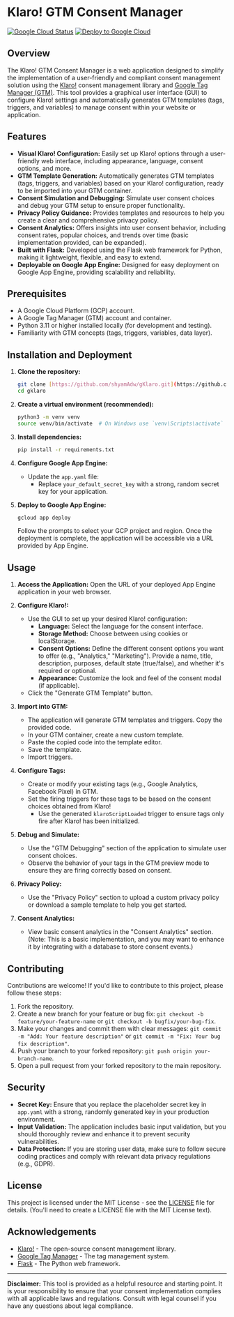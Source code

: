 # Klaro! GTM Consent Manager

[![Google Cloud Status](https://storage.googleapis.com/artlab-public.appspot.com/badges/badges-status.svg)](https://status.cloud.google.com/)
[![Deploy to Google Cloud](https://deploy.cloud.run/button.svg)](https://deploy.cloud.run/?git_repo=https://github.com/shyamAdw/gKlaro.git)

## Overview

The Klaro! GTM Consent Manager is a web application designed to simplify the implementation of a user-friendly and compliant consent management solution using the [Klaro!](https://kiprotect.com/docs/klaro/) consent management library and [Google Tag Manager (GTM)](https://tagmanager.google.com/). This tool provides a graphical user interface (GUI) to configure Klaro! settings and automatically generates GTM templates (tags, triggers, and variables) to manage consent within your website or application.

## Features

*   **Visual Klaro! Configuration:** Easily set up Klaro! options through a user-friendly web interface, including appearance, language, consent options, and more.
*   **GTM Template Generation:** Automatically generates GTM templates (tags, triggers, and variables) based on your Klaro! configuration, ready to be imported into your GTM container.
*   **Consent Simulation and Debugging:** Simulate user consent choices and debug your GTM setup to ensure proper functionality.
*   **Privacy Policy Guidance:** Provides templates and resources to help you create a clear and comprehensive privacy policy.
*   **Consent Analytics:** Offers insights into user consent behavior, including consent rates, popular choices, and trends over time (basic implementation provided, can be expanded).
*   **Built with Flask:** Developed using the Flask web framework for Python, making it lightweight, flexible, and easy to extend.
*   **Deployable on Google App Engine:** Designed for easy deployment on Google App Engine, providing scalability and reliability.

## Prerequisites

*   A Google Cloud Platform (GCP) account.
*   A Google Tag Manager (GTM) account and container.
*   Python 3.11 or higher installed locally (for development and testing).
*   Familiarity with GTM concepts (tags, triggers, variables, data layer).

## Installation and Deployment

1.  **Clone the repository:**

    ```bash
    git clone [https://github.com/shyamAdw/gKlaro.git](https://github.com/shyamAdw/gKlaro.git)
    cd gklaro
    ```

2.  **Create a virtual environment (recommended):**

    ```bash
    python3 -m venv venv
    source venv/bin/activate  # On Windows use `venv\Scripts\activate`
    ```

3.  **Install dependencies:**

    ```bash
    pip install -r requirements.txt
    ```

4.  **Configure Google App Engine:**
    *   Update the `app.yaml` file:
        *   Replace `your_default_secret_key` with a strong, random secret key for your application.

5.  **Deploy to Google App Engine:**

    ```bash
    gcloud app deploy
    ```

    Follow the prompts to select your GCP project and region. Once the deployment is complete, the application will be accessible via a URL provided by App Engine.

## Usage

1.  **Access the Application:** Open the URL of your deployed App Engine application in your web browser.

2.  **Configure Klaro!:**
    *   Use the GUI to set up your desired Klaro! configuration:
        *   **Language:** Select the language for the consent interface.
        *   **Storage Method:** Choose between using cookies or localStorage.
        *   **Consent Options:** Define the different consent options you want to offer (e.g., "Analytics," "Marketing"). Provide a name, title, description, purposes, default state (true/false), and whether it's required or optional.
        *   **Appearance:** Customize the look and feel of the consent modal (if applicable).
    *   Click the "Generate GTM Template" button.

3.  **Import into GTM:**
    *   The application will generate GTM templates and triggers. Copy the provided code.
    *   In your GTM container, create a new custom template.
    *   Paste the copied code into the template editor.
    *   Save the template.
    *   Import triggers.

4.  **Configure Tags:**
    *   Create or modify your existing tags (e.g., Google Analytics, Facebook Pixel) in GTM.
    *   Set the firing triggers for these tags to be based on the consent choices obtained from Klaro!
        *   Use the generated `klaroScriptLoaded` trigger to ensure tags only fire after Klaro! has been initialized.

5.  **Debug and Simulate:**
    *   Use the "GTM Debugging" section of the application to simulate user consent choices.
    *   Observe the behavior of your tags in the GTM preview mode to ensure they are firing correctly based on consent.

6.  **Privacy Policy:**
    *   Use the "Privacy Policy" section to upload a custom privacy policy or download a sample template to help you get started.

7.  **Consent Analytics:**
    *   View basic consent analytics in the "Consent Analytics" section. (Note: This is a basic implementation, and you may want to enhance it by integrating with a database to store consent events.)

## Contributing

Contributions are welcome! If you'd like to contribute to this project, please follow these steps:

1.  Fork the repository.
2.  Create a new branch for your feature or bug fix: `git checkout -b feature/your-feature-name` or `git checkout -b bugfix/your-bug-fix`.
3.  Make your changes and commit them with clear messages: `git commit -m "Add: Your feature description"` or `git commit -m "Fix: Your bug fix description"`.
4.  Push your branch to your forked repository: `git push origin your-branch-name`.
5.  Open a pull request from your forked repository to the main repository.

## Security

*   **Secret Key:** Ensure that you replace the placeholder secret key in `app.yaml` with a strong, randomly generated key in your production environment.
*   **Input Validation:** The application includes basic input validation, but you should thoroughly review and enhance it to prevent security vulnerabilities.
*   **Data Protection:** If you are storing user data, make sure to follow secure coding practices and comply with relevant data privacy regulations (e.g., GDPR).

## License

This project is licensed under the MIT License - see the [LICENSE](LICENSE) file for details. (You'll need to create a LICENSE file with the MIT License text).

## Acknowledgements

*   [Klaro!](https://kiprotect.com/docs/klaro/) - The open-source consent management library.
*   [Google Tag Manager](https://tagmanager.google.com/) - The tag management system.
*   [Flask](https://flask.palletsprojects.com/) - The Python web framework.

---

**Disclaimer:** This tool is provided as a helpful resource and starting point. It is your responsibility to ensure that your consent implementation complies with all applicable laws and regulations. Consult with legal counsel if you have any questions about legal compliance.
